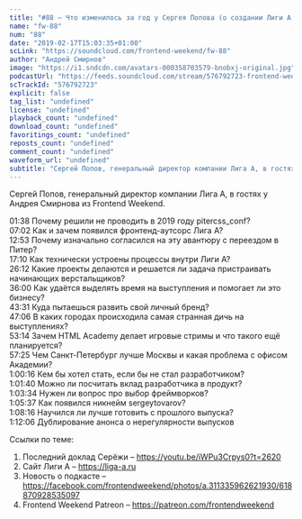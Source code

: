 ```yaml
---
title: "#88 – Что изменилось за год у Сергея Попова (о создании Лиги А и проблеме фронтендеров без опыта)"
name: "fw-88"
num: "88"
date: "2019-02-17T15:03:35+01:00"
scLink: "https://soundcloud.com/frontend-weekend/fw-88"
author: "Андрей Смирнов"
image: "https://i1.sndcdn.com/avatars-000358703579-bnobxj-original.jpg"
podcastUrl: "https://feeds.soundcloud.com/stream/576792723-frontend-weekend-fw-88.m4a"
scTrackId: "576792723"
explicit: false
tag_list: "undefined"
license: "undefined"
playback_count: "undefined"
download_count: "undefined"
favoritings_count: "undefined"
reposts_count: "undefined"
comment_count: "undefined"
waveform_url: "undefined"
subtitle: "Сергей Попов, генеральный директор компании Лига А, в гостях у Андрея Смирнова из Frontend Weekend. "
---
```

Сергей Попов, генеральный директор компании Лига А, в гостях у Андрея Смирнова из Frontend Weekend. 

<timecode sec="98">01:38</timecode> Почему решили не проводить в 2019 году pitercss_conf?
<br><timecode sec="422">07:02</timecode> Как и зачем появился фронтенд-аутсорс Лига А?
<br><timecode sec="773">12:53</timecode> Почему изначально согласился на эту авантюру с переездом в Питер?
<br><timecode sec="1030">17:10</timecode> Как технически устроены процессы внутри Лиги А?
<br><timecode sec="1572">26:12</timecode> Какие проекты делаются и решается ли задача пристраивать начинающих верстальщиков?
<br><timecode sec="2160">36:00</timecode> Как удаётся выделять время на выступления и помогает ли это бизнесу?
<br><timecode sec="2611">43:31</timecode> Куда пытаешься развить свой личный бренд?
<br><timecode sec="2826">47:06</timecode> В каких городах происходила самая странная дичь на выступлениях?
<br><timecode sec="3194">53:14</timecode> Зачем HTML Academy делает игровые стримы и что такого ещё планируется?
<br><timecode sec="3445">57:25</timecode> Чем Санкт-Петербург лучше Москвы и какая проблема с офисом Академии?
<br><timecode sec="3616">1:00:16</timecode> Кем бы хотел стать, если бы не стал разработчиком?
<br><timecode sec="3700">1:01:40</timecode> Можно ли посчитать вклад разработчика в продукт?
<br><timecode sec="3814">1:03:34</timecode> Нужен ли вопрос про выбор фреймворков?
<br><timecode sec="3937">1:05:37</timecode> Как появился никнейм sergeytovarov?
<br><timecode sec="4096">1:08:16</timecode> Научился ли лучше готовить с прошлого выпуска?
<br><timecode sec="4326">1:12:06</timecode> Дублирование анонса о нерегулярности выпусков

Ссылки по теме:
1) Последний доклад Серёжи – https://youtu.be/iWPu3Crpys0?t=2620
2) Сайт Лиги А – https://liga-a.ru
3) Новость о подкасте – https://facebook.com/frontendweekend/photos/a.311335962621930/618870928535097
4) Frontend Weekend Patreon – https://patreon.com/frontendweekend